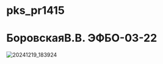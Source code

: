 # pks_pr1415
# БоровскаяВ.В. ЭФБО-03-22

![20241219_183924](https://github.com/user-attachments/assets/4be173b9-b532-4945-b722-0e316638d155)
